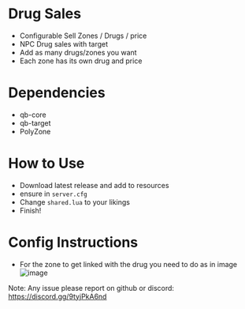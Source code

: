 # Drug Sales
- Configurable Sell Zones / Drugs / price
- NPC Drug sales with target
- Add as many drugs/zones you want 
- Each zone has its own drug and price

# Dependencies
- qb-core
- qb-target
- PolyZone

# How to Use
- Download latest release and add to resources
- ensure in `server.cfg`
- Change `shared.lua` to your likings
- Finish!

# Config Instructions
- For the zone to get linked with the drug you need to do as in image
![image](https://user-images.githubusercontent.com/72443203/169163240-b4ec305b-a26a-4ca6-8cc4-5e85feba7c1c.png)


Note: Any issue please report on github or discord: https://discord.gg/9tyjPkA6nd
